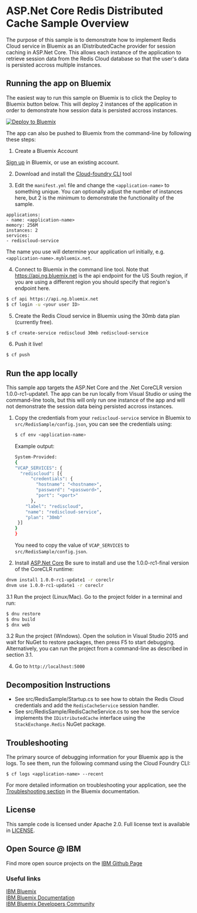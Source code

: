 # ASP.Net Core Redis Distributed Cache Sample Overview

The purpose of this sample is to demonstrate how to implement Redis Cloud service in Bluemix as an IDistributedCache provider for session caching in ASP.Net Core.  This allows each instance of the application to retrieve session data from the Redis Cloud database so that the user's data is persisted accross multiple instances.

## Running the app on Bluemix
The easiest way to run this sample on Bluemix is to click the Deploy to Bluemix button below.  This will deploy 2 instances of the application in order to demonstrate how session data is persisted accross instances.

[![Deploy to Bluemix](https://bluemix.net/deploy/button.png)](https://bluemix.net/deploy)

The app can also be pushed to Bluemix from the command-line by following these steps:
1. Create a Bluemix Account

  [Sign up][sign_up] in Bluemix, or use an existing account.

2. Download and install the [Cloud-foundry CLI][cloud_foundry] tool

3. Edit the `manifest.yml` file and change the `<application-name>` to something unique.  You can optionally adjust the number of instances here, but 2 is the minimum to demonstrate the functionality of the sample.
  ```none
applications:
- name: <application-name>
  memory: 256M
  instances: 2
  services:
  - rediscloud-service
  ```
  The name you use will determine your application url initially, e.g. `<application-name>.mybluemix.net`.

4. Connect to Bluemix in the command line tool.  Note that https://api.ng.bluemix.net is the api endpoint for the US South region, if you are using a different region you should specify that region's endpoint here.
  ```sh
  $ cf api https://api.ng.bluemix.net
  $ cf login -u <your user ID>
  ```

5. Create the Redis Cloud service in Bluemix using the 30mb data plan (currently free).
  ```sh
  $ cf create-service rediscloud 30mb rediscloud-service
  ```

6. Push it live!
  ```sh
  $ cf push
  ```


## Run the app locally
This sample app targets the ASP.Net Core and the .Net CoreCLR version 1.0.0-rc1-update1.
The app can be run locally from Visual Studio or using the command-line tools, but this will only run one instance of the app and will not demonstrate the session data being persisted accross instances.

1. Copy the credentials from your `rediscloud-service` service in Bluemix to `src/RedisSample/config.json`, you can see the credentials using:

    ```sh
    $ cf env <application-name>
    ```
    Example output:
    ```sh
    System-Provided:
    {
    "VCAP_SERVICES": {
      "rediscloud": [{
          "credentials": {
            "hostname": "<hostname>",
            "password": "<password>",
            "port": "<port>"
          },
        "label": "rediscloud",
        "name": "rediscloud-service",
        "plan": "30mb"
     }]
    }
    }
    ```

    You need to copy the value of `VCAP_SERVICES` to `src/RedisSample/config.json`.

2. Install [ASP.Net Core](https://get.asp.net)
  Be sure to install and use the 1.0.0-rc1-final version of the CoreCLR runtime:
  ```sh
  dnvm install 1.0.0-rc1-update1 -r coreclr
  dnvm use 1.0.0-rc1-update1 -r coreclr
  ```

3.1 Run the project (Linux/Mac). Go to the project folder in a terminal and run:
  ```sh
  $ dnu restore
  $ dnu build
  $ dnx web
  ```

3.2 Run the project (Windows).
  Open the solution in Visual Studio 2015 and wait for NuGet to restore packages, then press F5 to start debugging.  Alternatively, you can run the project from a command-line as described in section 3.1.

4. Go to `http://localhost:5000`

## Decomposition Instructions
* See src/RedisSample/Startup.cs to see how to obtain the Redis Cloud credentials and add the `RedisCacheService` session handler.
* See src/RedisSample/RedisCacheService.cs to see how the service implements the `IDistributedCache` interface using the `StackExchange.Redis` NuGet package.

## Troubleshooting

The primary source of debugging information for your Bluemix app is the logs. To see them, run the following command using the Cloud Foundry CLI:

  ```
  $ cf logs <application-name> --recent
  ```
For more detailed information on troubleshooting your application, see the [Troubleshooting section](https://www.ng.bluemix.net/docs/troubleshoot/tr.html) in the Bluemix documentation.

## License

  This sample code is licensed under Apache 2.0. Full license text is available in [LICENSE](LICENSE).

## Open Source @ IBM
  Find more open source projects on the [IBM Github Page](http://ibm.github.io/)

### Useful links
[IBM Bluemix](https://bluemix.net/)  
[IBM  Bluemix Documentation](https://www.ng.bluemix.net/docs/)  
[IBM Bluemix Developers Community](http://developer.ibm.com/bluemix)  

[cloud_foundry]: https://github.com/cloudfoundry/cli
[sign_up]: http://bluemix.net/
